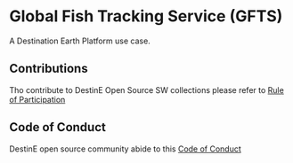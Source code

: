 # Global Fish Tracking Service (GFTS)

A Destination Earth Platform use case.

## Contributions

Tho contribute to DestinE Open Source SW collections please refer to [Rule of Participation](docs/rule_of_participation.md)

## Code of Conduct

DestinE open source community abide to this [Code of Conduct](docs/code_of_conduct.md)
